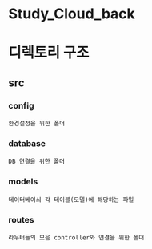 # Study_Cloud_back

# 디렉토리 구조
## src 
### config
```
환경설정을 위한 폴더
```
### database
```
DB 연결을 위한 폴더
```

### models
```
데이터베이싀 각 테이블(모델)에 해당하는 파일
```

### routes
```
라우터들의 모음 controller와 연결을 위한 폴더
```